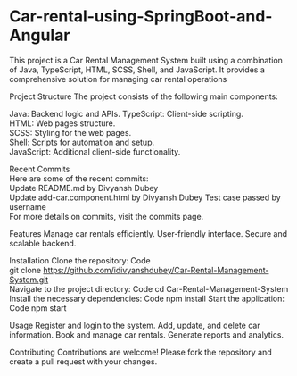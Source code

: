 
# Car-rental-using-SpringBoot-and-Angular
This project is a Car Rental Management System built using a combination of Java, TypeScript, HTML, SCSS, Shell, and JavaScript. It provides a comprehensive solution for managing car rental operations

Project Structure
The project consists of the following main components:

Java: Backend logic and APIs.
TypeScript: Client-side scripting.	
HTML: Web pages structure.	
SCSS: Styling for the web pages.	
Shell: Scripts for automation and setup.	
JavaScript: Additional client-side functionality.

Recent Commits	
Here are some of the recent commits:	
Update README.md by Divyansh Dubey	
Update add-car.component.html by Divyansh Dubey
Test case passed by username	
For more details on commits, visit the commits page.

Features
Manage car rentals efficiently.
User-friendly interface.
Secure and scalable backend.
	
Installation
Clone the repository:
Code	
git clone https://github.com/idivyanshdubey/Car-Rental-Management-System.git	
Navigate to the project directory:
Code
cd Car-Rental-Management-System	
Install the necessary dependencies:
Code
npm install
Start the application:
Code
npm start
	
Usage
Register and login to the system.
Add, update, and delete car information.
Book and manage car rentals.
Generate reports and analytics.

Contributing
Contributions are welcome! Please fork the repository and create a pull request with your changes.
